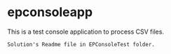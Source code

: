 # epconsoleapp

This is a test console application to process CSV files.
```
Solution's Readme file in EPConsoleTest folder.
```
